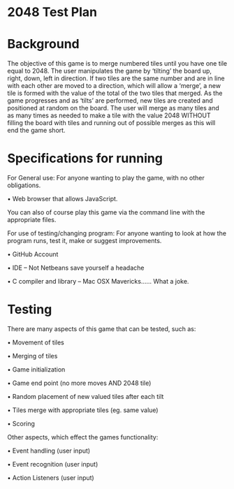 2048 Test Plan
========

Background
========

The objective of this game is to merge numbered tiles until you have one tile equal to 2048. The user manipulates the game by ‘tilting’ the board up, right, down, left in direction. If two tiles are the same number and are in line with each other are moved to a direction, which will allow a ‘merge’, a new tile is formed with the value of the total of the two tiles that merged. As the game progresses and as ‘tilts’ are performed, new tiles are created and positioned at random on the board. The user will merge as many tiles and as many times as needed to make a tile with the value 2048 WITHOUT filling the board with tiles and running out of possible merges as this will end the game short.


Specifications for running
========

For General use:
For anyone wanting to play the game, with no other obligations.

•	Web browser that allows JavaScript.

You can also of course play this game via the command line with the appropriate files.

For use of testing/changing program:
For anyone wanting to look at how the program runs, test it, make or suggest improvements.

•	GitHub Account

•	IDE – Not Netbeans save yourself a headache

•	C compiler and library – Mac OSX Mavericks…… What a joke.

Testing
========

There are many aspects of this game that can be tested, such as:

•	Movement of tiles

•	Merging of tiles

•	Game initialization

•	Game end point (no more moves AND 2048 tile)

•	Random placement of new valued tiles after each tilt

•	Tiles merge with appropriate tiles (eg. same value)

•	Scoring

Other aspects, which effect the games functionality:

•	Event handling (user input)

•	Event recognition (user input)

•	Action Listeners (user input)




